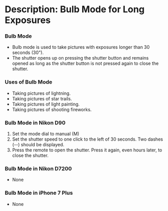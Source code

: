 # Description: Bulb Mode for Long Exposures

### Bulb Mode
- Bulb mode is used to take pictures with exposures longer than 30 seconds (30"). 
- The shutter opens up on pressing the shutter button and remains opened as long as the shutter button is not pressed 
  again to close the shutter.
  
### Uses of Bulb Mode
- Taking pictures of lightning.
- Taking pictures of star trails.
- Taking pictures of light painting.
- Taking pictures of shooting fireworks.

### Bulb Mode in Nikon D90
1. Set the mode dial to manual (M) 
2. Set the shutter speed to one click to the left of 30 seconds. Two dashes (--) should be displayed. 
3. Press the remote to open the shutter. Press it again, even hours later, to close the shutter.

### Bulb Mode in Nikon D7200
- None

### Bulb Mode in iPhone 7 Plus
- None